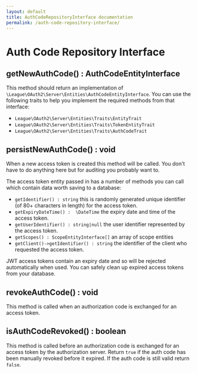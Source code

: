 ```yaml
---
layout: default
title: AuthCodeRepositoryInterface documentation
permalink: /auth-code-repository-interface/
---
```


# Auth Code Repository Interface

## getNewAuthCode() : AuthCodeEntityInterface

This method should return an implementation of `\League\OAuth2\Server\Entities\AuthCodeEntityInterface`. You can use the following traits to help you implement the required methods from that interface:

* `League\OAuth2\Server\Entities\Traits\EntityTrait`
* `League\OAuth2\Server\Entities\Traits\TokenEntityTrait`
* `League\OAuth2\Server\Entities\Traits\AuthCodeTrait`

## persistNewAuthCode() : void

When a new access token is created this method will be called. You don't have to do anything here but for auditing you probably want to.

The access token entity passed in has a number of methods you can call which contain data worth saving to a database:

* `getIdentifier() : string` this is randomly generated unique identifier (of 80+ characters in length) for the access token.
* `getExpiryDateTime() :  \DateTime` the expiry date and time of the access token.
* `getUserIdentifier() : string|null` the user identifier represented by the access token. 
* `getScopes() : ScopeEntityInterface[]` an array of scope entities
* `getClient()->getIdentifier() : string` the identifier of the client who requested the access token.

JWT access tokens contain an expiry date and so will be rejected automatically when used. You can safely clean up expired access tokens from your database.

## revokeAuthCode() : void

This method is called when an authorization code is exchanged for an access token.

## isAuthCodeRevoked() : boolean

This method is called before an authorization code is exchanged for an access token by the authorization server. Return `true` if the auth code has been manually revoked before it expired. If the auth code is still valid return `false`.